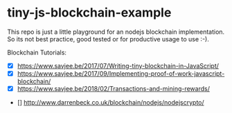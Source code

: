 # tiny-js-blockchain-example
This repo is just a little playground for an nodejs blockchain implementation. So its not best practice, good tested or for productive usage to use :-).

Blockchain Tutorials:
- [x] https://www.savjee.be/2017/07/Writing-tiny-blockchain-in-JavaScript/
- [x] https://www.savjee.be/2017/09/Implementing-proof-of-work-javascript-blockchain/
- [x] https://www.savjee.be/2018/02/Transactions-and-mining-rewards/
- [] http://www.darrenbeck.co.uk/blockchain/nodejs/nodejscrypto/
